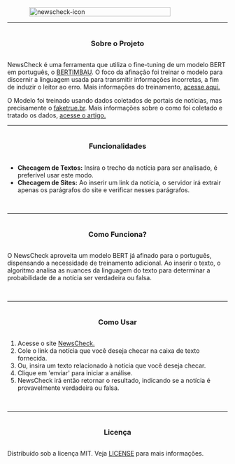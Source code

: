 <div style="display: flex; justify-content: center;">
    <img src="https://i.postimg.cc/sgRDc3m3/newscheck-icon.png" alt='newscheck-icon' style='width: 80%'>
</div>

---

<div style="display: flex; justify-content: center;">
    <h3>Sobre o Projeto</h3>
</div>

<p>
NewsCheck é uma ferramenta que utiliza o fine-tuning de um modelo BERT em português, o <a href="https://github.com/neuralmind-ai/portuguese-bert">BERTIMBAU</a>. O foco da afinação foi treinar o modelo para discernir a linguagem usada para transmitir informações incorretas, a fim de induzir o leitor ao erro. Mais informações do treinamento, <a href="https://colab.research.google.com/drive/1WGOjSBWCPqWHxidmdi_dIrohjYNgyQyL?usp=sharing">acesse aqui.</a>
</p>
<p>
O Modelo foi treinado usando dados coletados de portais de notícias, mas precisamente o <a href="https://github.com/jpchav98/FakeTrue.Br">faketrue.br</a>. Mais informações sobre o como foi coletado e tratado os dados, <a href="https://sol.sbc.org.br/index.php/erbd/article/view/24352"> acesse o artigo.</a>
</p>

---

<div style="display: flex; justify-content: center;">
    <h3>Funcionalidades</h3>
</div>

- <b>Checagem de Textos:</b> Insira o trecho da notícia para ser analisado, é preferível usar este modo.
- <b>Checagem de Sites:</b> Ao inserir um link da notícia, o servidor irá extrair apenas os parágrafos do site e verificar nesses parágrafos.
<p>&nbsp;</p>

---
<div style="display: flex; justify-content: center;">
    <h3>Como Funciona?</h3>
</div>

<p>
O NewsCheck aproveita um modelo BERT já afinado para o português, dispensando a necessidade de treinamento adicional. Ao inserir o texto, o algoritmo analisa as nuances da linguagem do texto para determinar a probabilidade de a notícia ser verdadeira ou falsa. 
</p>
<p>&nbsp;</p>

---

<div style="display: flex; justify-content: center;">
    <h3>Como Usar</h3>
</div>

1. Acesse o site <a href="https://newscheck.vercel.app">NewsCheck.</a>
2. Cole o link da notícia que você deseja checar na caixa de texto fornecida.
3. Ou, insira um texto relacionado à notícia que você deseja checar.
4. Clique em 'enviar' para iniciar a análise.
5. NewsCheck irá então retornar o resultado, indicando se a notícia é provavelmente verdadeira ou falsa.
<p>&nbsp;</p>

---
<div style="display: flex; justify-content: center;">
    <h3>Licença</h3>
</div>


Distribuído sob a licença MIT. Veja <a href="https://github.com/alvarophylipe/NewsCheck-front/blob/main/LICENSE">LICENSE</a> para mais informações.
